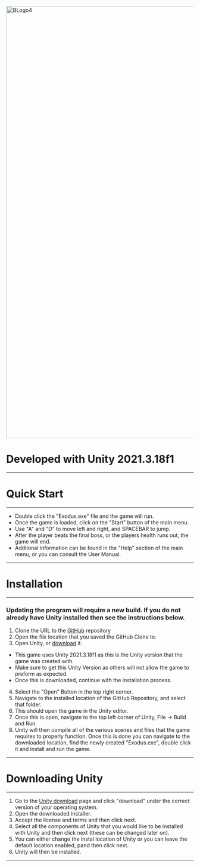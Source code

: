 <img width="1156" alt="BLogo4" src="https://user-images.githubusercontent.com/42187705/219307769-3c6ed66e-8e9b-4230-a602-6ba0763ae104.png">

# Developed with Unity 2021.3.18f1

---

# Quick Start
---
* Double click the "Exodus.exe" file and the game will run.
* Once the game is loaded, click on the "Start" button of the main menu.
* Use "A" and "D" to move left and right, and SPACEBAR to jump.
* After the player beats the final boss, or the players health runs out, the game will end.
* Additonal information can be found in the "Help" section of the main menu, or you can consult the User Manual.
---

# Installation
---
### Updating the program will require a new build. If you do not already have Unity installed then see the instructions below.

1. Clone the URL to the [GitHub](https://github.com/CJ5518/Exodus/) repository
2. Open the file location that you saved the GitHub Clone to.
3. Open Unity, or [download](https://unity.com/releases/editor/whats-new/2021.3.18) it.
* This game uses Unity 2021.3.18f1 as this is the Unity version that the game was created with. 
* Make sure to get this Unity Version as others will not allow the game to preform as expected.
* Once this is downloaded, continue with the installation process.
4. Select the "Open" Button in the top right corner.
5. Navigate to the installed location of the GitHub Repository, and select that folder.
6. This should open the game in the Unity editor.
7. Once this is open, navigate to the top left corner of Unity, File -> Build and Run.
8. Unity will then compile all of the various scenes and files that the game requires to properly function. Once this is done you can navigate to the downloaded location, find the newly created "Exodus.exe", double click it and install and run the game.
---

# Downloading Unity
---
1. Go to the [Unity download](https://unity.com/download) page and click "download" under the correct version of your operating system.
2. Open the downloaded installer.
3. Accept the license and terms and then click next.
4. Select all the components of Unity that you would like to be installed with Unity and then click next (these can be changed later on).
5. You can either change the instal location of Unity or you can leave the default location enabled, pand then click next.
6. Unity will then be installed.
---
